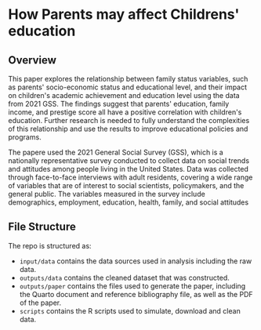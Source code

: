 # How Parents may affect Childrens' education

## Overview

This paper explores the relationship between family status variables, such as parents' socio-economic status and educational level, and their impact on children's academic achievement and education level using the data from 2021 GSS. The findings suggest that parents' education, family income, and prestige score all have a positive correlation with children's education. Further research is needed to fully understand the complexities of this relationship and use the results to improve educational policies and programs.

The papere used the 2021 General Social Survey (GSS), which is a nationally representative survey conducted to collect data on social trends and attitudes among people living in the United States. Data was collected through face-to-face interviews with adult residents, covering a wide range of variables that are of interest to social scientists, policymakers, and the general public. The variables measured in the survey include demographics, employment, education, health, family, and social attitudes

## File Structure

The repo is structured as:

-   `input/data` contains the data sources used in analysis including the raw data.
-   `outputs/data` contains the cleaned dataset that was constructed.
-   `outputs/paper` contains the files used to generate the paper, including the Quarto document and reference bibliography file, as well as the PDF of the paper. 
-   `scripts` contains the R scripts used to simulate, download and clean data.
